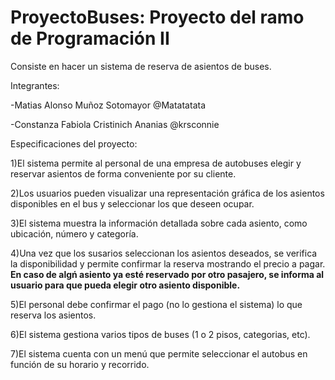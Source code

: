 # ProyectoBuses: Proyecto del ramo de Programación II
Consiste en hacer un sistema de reserva de asientos de buses.


Integrantes:

-Matias Alonso Muñoz Sotomayor @Matatatata

-Constanza Fabiola Cristinich Ananias @krsconnie

Especificaciones del proyecto:

1)El sistema permite al personal de una empresa de autobuses elegir y reservar
asientos de forma conveniente por su cliente.

2)Los usuarios pueden visualizar una representación gráfica de los asientos
disponibles en el bus y seleccionar los que deseen ocupar.

3)El sistema muestra la información detallada sobre cada asiento, como ubicación,
número y categoría.

4)Una vez que los susarios seleccionan los asientos deseados, se verifica la 
disponibilidad y permite confirmar la reserva mostrando el precio a pagar. 
**En caso de algń asiento ya esté reservado por otro pasajero, se informa al 
usuario para que pueda elegir otro asiento disponible.** 

5)El personal debe confirmar el pago (no lo gestiona el sistema) lo que reserva 
los asientos.

6)El sistema gestiona varios tipos de buses (1 o 2 pisos, categorias, etc).

7)El sistema cuenta con un menú que permite seleccionar el autobus en función
de su horario y recorrido.

